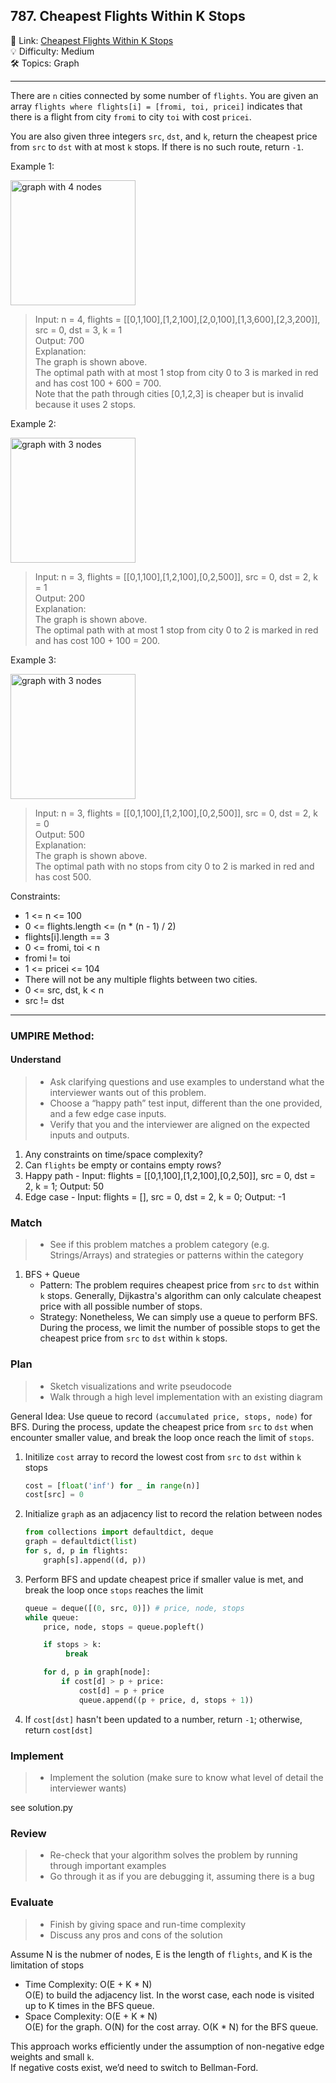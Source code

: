## 787. Cheapest Flights Within K Stops
🔗 Link: [Cheapest Flights Within K Stops](https://leetcode.com/problems/cheapest-flights-within-k-stops/description/)<br>
💡 Difficulty: Medium<br>
🛠️ Topics: Graph<br>

<hr>

There are `n` cities connected by some number of `flights`. You are given an array `flights where flights[i] = [fromi, toi, pricei]` indicates that there is a flight from city `fromi` to city `toi` with cost `pricei`.<br>

You are also given three integers `src`, `dst`, and `k`, return the cheapest price from `src` to `dst` with at most `k` stops. If there is no such route, return `-1`.<br>

Example 1:<br>


<img src="https://github.com/user-attachments/assets/e3c5e7cc-e1c8-41ae-8ddb-1211dd1d1d87" alt="graph with 4 nodes" width="200" />

>Input: n = 4, flights = [[0,1,100],[1,2,100],[2,0,100],[1,3,600],[2,3,200]], src = 0, dst = 3, k = 1<br>
Output: 700<br>
Explanation:<br>
The graph is shown above.<br>
The optimal path with at most 1 stop from city 0 to 3 is marked in red and has cost 100 + 600 = 700.<br>
Note that the path through cities [0,1,2,3] is cheaper but is invalid because it uses 2 stops.<br>


Example 2:<br>

<img src="https://github.com/user-attachments/assets/e38a3e5d-fa19-4f2c-b1a3-5126597ba5ed" alt="graph with 3 nodes" width="200"/>

>Input: n = 3, flights = [[0,1,100],[1,2,100],[0,2,500]], src = 0, dst = 2, k = 1<br>
Output: 200<br>
Explanation:<br>
The graph is shown above.<br>
The optimal path with at most 1 stop from city 0 to 2 is marked in red and has cost 100 + 100 = 200.<br>

Example 3:<br>

<img src="https://github.com/user-attachments/assets/5cedf941-acd2-42bc-a798-c07ed13f986d" alt="graph with 3 nodes" width="200"/>

>Input: n = 3, flights = [[0,1,100],[1,2,100],[0,2,500]], src = 0, dst = 2, k = 0<br>
Output: 500<br>
Explanation:<br>
The graph is shown above.<br>
The optimal path with no stops from city 0 to 2 is marked in red and has cost 500.<br>


Constraints:<br>

- 1 <= n <= 100
- 0 <= flights.length <= (n * (n - 1) / 2)
- flights[i].length == 3
- 0 <= fromi, toi < n
- fromi != toi
- 1 <= pricei <= 104
- There will not be any multiple flights between two cities.
- 0 <= src, dst, k < n
- src != dst

<hr>

### UMPIRE Method:
#### Understand

> - Ask clarifying questions and use examples to understand what the interviewer wants out of this problem.
> - Choose a “happy path” test input, different than the one provided, and a few edge case inputs. 
> - Verify that you and the interviewer are aligned on the expected inputs and outputs.
1. Any constraints on time/space complexity?<br>
2. Can `flights` be empty or contains empty rows? <br>
3. Happy path - Input: flights = [[0,1,100],[1,2,100],[0,2,50]], src = 0, dst = 2, k = 1; Output: 50
6. Edge case - Input: flights = [], src = 0, dst = 2, k = 0; Output: -1
   
### Match
> - See if this problem matches a problem category (e.g. Strings/Arrays) and strategies or patterns within the category
1. BFS + Queue
   - Pattern: The problem requires cheapest price from `src` to `dst` within `k` stops. Generally, Dijkastra's algorithm can only calculate cheapest price with all possible number of stops.
   - Strategy: Nonetheless, We can simply use a queue to perform BFS. During the process, we limit the number of possible stops to get the cheapest price from `src` to `dst` within `k` stops.
   
### Plan
> - Sketch visualizations and write pseudocode
> - Walk through a high level implementation with an existing diagram

General Idea: Use queue to record `(accumulated price, stops, node)` for BFS. During the process, update the cheapest price from `src` to `dst` when encounter smaller value, and break the loop once reach the limit of `stops`. <br>

1) Initilize `cost` array to record the lowest cost from `src` to `dst` within `k` stops
   ```python
   cost = [float('inf') for _ in range(n)]
   cost[src] = 0
   ```
2) Initialize `graph` as an adjacency list to record the relation between nodes
   ```python
   from collections import defaultdict, deque
   graph = defaultdict(list)
   for s, d, p in flights:
       graph[s].append((d, p))
   ```
3) Perform BFS and update cheapest price if smaller value is met, and break the loop once `stops` reaches the limit<br>
   ```python
   queue = deque([(0, src, 0)]) # price, node, stops
   while queue:
       price, node, stops = queue.popleft()

       if stops > k:
            break

       for d, p in graph[node]:
           if cost[d] > p + price:
               cost[d] = p + price
               queue.append((p + price, d, stops + 1))
 4) If `cost[dst]` hasn't been updated to a number, return `-1`; otherwise, return `cost[dst]`

### Implement
> - Implement the solution (make sure to know what level of detail the interviewer wants)

see solution.py

### Review
> - Re-check that your algorithm solves the problem by running through important examples
> - Go through it as if you are debugging it, assuming there is a bug
### Evaluate
> - Finish by giving space and run-time complexity
> - Discuss any pros and cons of the solution

Assume N is the nubmer of nodes, E is the length of `flights`, and K is the limitation of stops

- Time Complexity: O(E + K * N)<br>
  O(E) to build the adjacency list. In the worst case, each node is visited up to K times in the BFS queue.<br>
- Space Complexity: O(E + K * N)<br>
  O(E) for the graph. O(N) for the cost array. O(K * N) for the BFS queue.<br>

This approach works efficiently under the assumption of non-negative edge weights and small `k`.<br>
If negative costs exist, we’d need to switch to Bellman-Ford.
